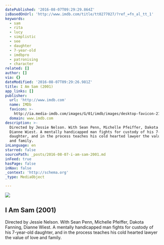 ```yaml
---
datePublished: '2016-08-07T09:29:29.864Z'
isBasedOnUrl: 'http://www.imdb.com/title/tt0277027/?ref_=fn_al_tt_1'
keywords:
  - sam
  - rita
  - lucy
  - simplistic
  - see
  - daughter
  - 7-year-old
  - imdbpro
  - patronising
  - character
related: []
author: []
via: {}
dateModified: '2016-08-07T09:29:26.981Z'
title: I Am Sam (2001)
app_links: []
publisher:
  url: 'http://www.imdb.com'
  name: IMDb
  favicon: >-
    http://ia.media-imdb.com/images/G/01/imdb/images/desktop-favicon-2165806970._CB282524575_.ico
  domain: www.imdb.com
description: >-
  Directed by Jessie Nelson. With Sean Penn, Michelle Pfeiffer, Dakota Fanning,
  Dianne Wiest. A mentally handicapped man fights for custody of his 7-year-old
  daughter, and in the process teaches his cold hearted lawyer the value of love
  and family.
inLanguage: en
starred: false
sourcePath: _posts/2016-08-07-i-am-sam-2001.md
inFeed: true
hasPage: false
inNav: false
_context: 'http://schema.org'
_type: MediaObject

---
```

<article style=""><img src="https://imgflo.herokuapp.com/graph/vahj1ThiexotieMo/55fae434f048eb0b04e8ead26916d9d2/noop.jpg?input=http%3A%2F%2Fweb.archive.org%2Fweb%2F20160629213253%2Fhttp%3A%2F%2Fia.media-imdb.com%2Fimages%2FM%2FMV5BMTg4Nzg0MDg4N15BMl5BanBnXkFtZTYwNTAxMzU5._V1_UY1200_CR85%2C0%2C630%2C1200_AL_.jpg" /><h1>I Am Sam (2001)</h1><p>Directed by Jessie Nelson. With Sean Penn, Michelle Pfeiffer, Dakota Fanning, Dianne Wiest. A mentally handicapped man fights for custody of his 7-year-old daughter, and in the process teaches his cold hearted lawyer the value of love and family.</p></article>